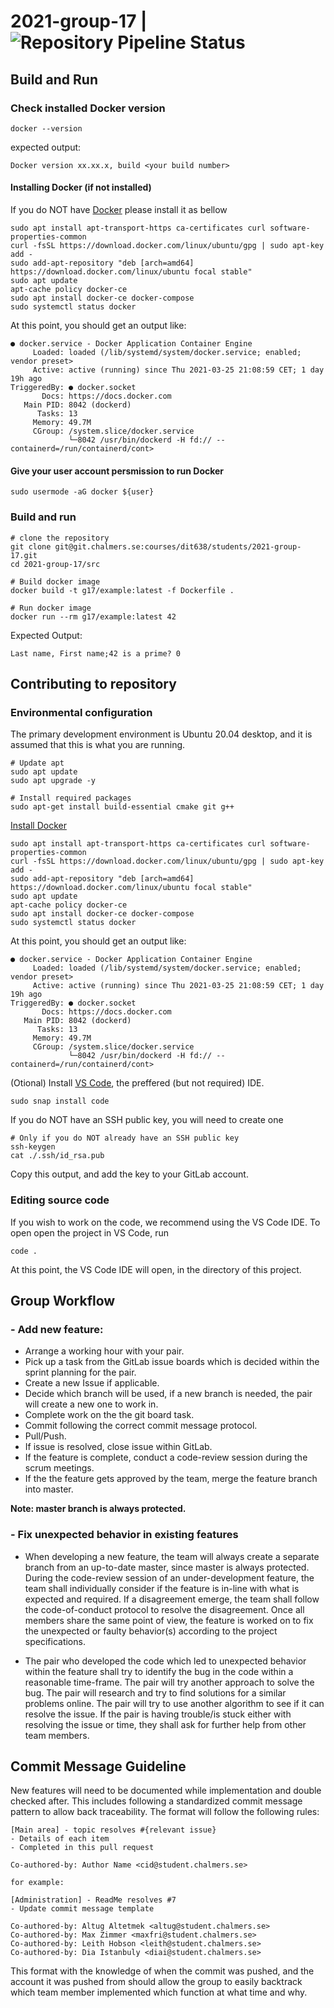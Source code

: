 # 2021-group-17 | ![Repository Pipeline Status](https://git.chalmers.se/courses/dit638/students/2021-group-17/badges/master/pipeline.svg)

## Build and Run

### Check installed Docker version

```Linux
docker --version
```
expected output:
```Linux
Docker version xx.xx.x, build <your build number>
```

#### Installing Docker (if not installed)

If you do NOT have [Docker](https://www.digitalocean.com/community/tutorials/how-to-install-and-use-docker-on-ubuntu-20-04) please install it as bellow

```Linux
sudo apt install apt-transport-https ca-certificates curl software-properties-common
curl -fsSL https://download.docker.com/linux/ubuntu/gpg | sudo apt-key add -
sudo add-apt-repository "deb [arch=amd64] https://download.docker.com/linux/ubuntu focal stable"
sudo apt update
apt-cache policy docker-ce
sudo apt install docker-ce docker-compose
sudo systemctl status docker
```

At this point, you should get an output like:

```Linux
● docker.service - Docker Application Container Engine
     Loaded: loaded (/lib/systemd/system/docker.service; enabled; vendor preset>
     Active: active (running) since Thu 2021-03-25 21:08:59 CET; 1 day 19h ago
TriggeredBy: ● docker.socket
       Docs: https://docs.docker.com
   Main PID: 8042 (dockerd)
      Tasks: 13
     Memory: 49.7M
     CGroup: /system.slice/docker.service
             └─8042 /usr/bin/dockerd -H fd:// --containerd=/run/containerd/cont>
```

#### Give your user account persmission to run Docker
```Linux
sudo usermode -aG docker ${user}
```

### Build and run

```Linux
# clone the repository
git clone git@git.chalmers.se:courses/dit638/students/2021-group-17.git
cd 2021-group-17/src

# Build docker image
docker build -t g17/example:latest -f Dockerfile .

# Run docker image
docker run --rm g17/example:latest 42
```

Expected Output:

```Linux
Last name, First name;42 is a prime? 0
```

## Contributing to repository

### Environmental configuration

The primary development environment is Ubuntu 20.04 desktop, and it is assumed that this is what you are running.

```Linux
# Update apt
sudo apt update
sudo apt upgrade -y

# Install required packages
sudo apt-get install build-essential cmake git g++
```

[Install Docker](https://www.digitalocean.com/community/tutorials/how-to-install-and-use-docker-on-ubuntu-20-04)

```Linux
sudo apt install apt-transport-https ca-certificates curl software-properties-common
curl -fsSL https://download.docker.com/linux/ubuntu/gpg | sudo apt-key add -
sudo add-apt-repository "deb [arch=amd64] https://download.docker.com/linux/ubuntu focal stable"
sudo apt update
apt-cache policy docker-ce
sudo apt install docker-ce docker-compose
sudo systemctl status docker
```

At this point, you should get an output like:

```Linux
● docker.service - Docker Application Container Engine
     Loaded: loaded (/lib/systemd/system/docker.service; enabled; vendor preset>
     Active: active (running) since Thu 2021-03-25 21:08:59 CET; 1 day 19h ago
TriggeredBy: ● docker.socket
       Docs: https://docs.docker.com
   Main PID: 8042 (dockerd)
      Tasks: 13
     Memory: 49.7M
     CGroup: /system.slice/docker.service
             └─8042 /usr/bin/dockerd -H fd:// --containerd=/run/containerd/cont>
```

(Otional) Install [VS Code](https://visualstudio.microsoft.com/vs/community/), the preffered (but not required) IDE.

```Linux
sudo snap install code
```

If you do NOT have an SSH public key, you will need to create one

```Linux
# Only if you do NOT already have an SSH public key
ssh-keygen
cat ./.ssh/id_rsa.pub
```

Copy this output, and add the key to your GitLab account.

### Editing source code

If you wish to work on the code, we recommend using the VS Code IDE. To open open the project in VS Code, run

```Linux
code .
```

At this point, the VS Code IDE will open, in the directory of this project.

## Group Workflow

### - Add new feature:

- Arrange a working hour with your pair.
- Pick up a task from the GitLab issue boards which is decided within the sprint planning for the pair.
- Create a new Issue if applicable.
- Decide which branch will be used, if a new branch is needed, the pair will create a new one to work in.
- Complete work on the the git board task.
- Commit following the correct commit message protocol.
- Pull/Push.
- If issue is resolved, close issue within GitLab.
- If the feature is complete, conduct a code-review session during the scrum meetings.
- If the the feature gets approved by the team, merge the feature branch into master.

**Note: master branch is always protected.**

### - Fix unexpected behavior in existing features

- When developing a new feature, the team will always create a separate branch from an up-to-date master, since master is always protected.
  During the code-review session of an under-development feature, the team shall individually consider if the feature is in-line with what is expected and required. If a disagreement emerge, the team shall follow the code-of-conduct protocol to resolve the disagreement. Once all members share the same point of view, the feature is worked on to fix the unexpected or faulty behavior(s) according to the project specifications.

- The pair who developed the code which led to unexpected behavior within the feature shall try to identify the bug in the code within a reasonable time-frame.
  The pair will try another approach to solve the bug. The pair will research and try to find solutions for a similar problems online. The pair will try to use another algorithm to see if it can resolve the issue.
  If the pair is having trouble/is stuck either with resolving the issue or time, they shall ask for further help from other team members.

## Commit Message Guideline

New features will need to be documented while implementation and double checked after. This includes following a standardized commit message pattern to allow back traceability.
The format will follow the following rules:

    [Main area] - topic resolves #{relevant issue}
    - Details of each item
    - Completed in this pull request

    Co-authored-by: Author Name <cid@student.chalmers.se>

    for example:

```git
[Administration] - ReadMe resolves #7
- Update commit message template

Co-authored-by: Altug Altetmek <altug@student.chalmers.se>
Co-authored-by: Max Zimmer <maxfri@student.chalmers.se>
Co-authored-by: Leith Hobson <leith@student.chalmers.se>
Co-authored-by: Dia Istanbuly <diai@student.chalmers.se>
```

This format with the knowledge of when the commit was pushed, and the account it was pushed from should allow the group to easily backtrack which team member implemented which function at what time and why.
